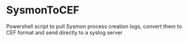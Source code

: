 # SysmonToCEF
Powershell script to pull Sysmon process creation logs, convert them to CEF format and send directly to a syslog server
